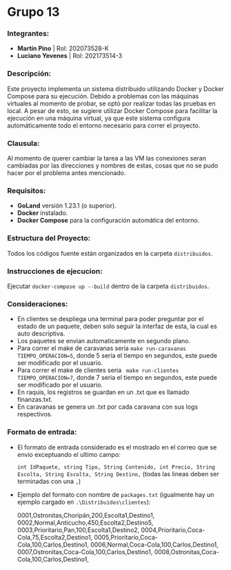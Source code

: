 # Grupo 13

### Integrantes:
- **Martín Pino** | Rol: 202073528-K
- **Luciano Yevenes** | Rol: 202173514-3

### Descripción:
Este proyecto implementa un sistema distribuido utilizando Docker y Docker Compose para su ejecución. Debido a problemas con las máquinas virtuales al momento de probar, se optó por realizar todas las pruebas en local. A pesar de esto, se sugiere utilizar Docker Compose para facilitar la ejecución en una máquina virtual, ya que este sistema configura automáticamente todo el entorno necesario para correr el proyecto.

### Clausula:
Al momento de querer cambiar la tarea a las VM las conexiones seran cambiadas por las direcciones y nombres de estas, cosas que no se pudo hacer por el problema antes mencionado.

### Requisitos:
- **GoLand** versión 1.23.1 (o superior).
- **Docker** instalado.
- **Docker Compose** para la configuración automática del entorno.

### Estructura del Proyecto:
Todos los códigos fuente están organizados en la carpeta `distribuidos`. 

### Instrucciones de ejecucion:
Ejecutar `docker-compose up --build` dentro de la carpeta `distribuidos`. 

### Consideraciones:
- En clientes se despliega una terminal para poder preguntar por el estado de un paquete, deben solo seguir la interfaz de esta, la cual es auto descriptiva.
- Los paquetes se envian automaticamente en segundo plano.
- Para correr el make de caravanas seria `make run-caravanas TIEMPO_OPERACION=5`, donde 5 seria el tiempo en segundos, este puede ser modificado por el usuario.
- Para correr el make de clientes seria ` make run-clientes TIEMPO_OPERACION=7`, donde 7 seria el tiempo en segundos, este puede ser modificado por el usuario.
- En raquis, los registros se guardan en un .txt que es llamado finanzas.txt.
- En caravanas se genera un .txt por cada caravana con sus logs respectivos.

### Formato de entrada:

- El formato de entrada considerado es el mostrado en el correo que se envio exceptuando el ultimo campo:

    `int IdPaquete, string Tipo, String Contenido, int Precio, String Escolta, String Escolta, String Destino,` (todas las lineas deben ser terminadas con una `,`)
  
- Ejemplo del formato con nombre de `packages.txt` (igualmente hay un ejemplo cargado en `.\Distribuidos\clientes`):


    0001,Ostronitas,Choripán,200,Escolta1,Destino1,
    0002,Normal,Anticucho,450,Escolta2,Destino5,
    0003,Prioritario,Pan,100,Escolta1,Destino2,
    0004,Prioritario,Coca-Cola,75,Escolta2,Destino1,
    0005,Prioritario,Coca-Cola,100,Carlos,Destino1,
    0006,Normal,Coca-Cola,100,Carlos,Destino1,
    0007,Ostronitas,Coca-Cola,100,Carlos,Destino1,
    0008,Ostronitas,Coca-Cola,100,Carlos,Destino1,